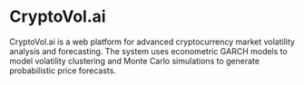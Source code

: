 # CryptoVol.ai
CryptoVol.ai is a web platform for advanced cryptocurrency market volatility analysis and forecasting. The system uses econometric GARCH models to model volatility clustering and Monte Carlo simulations to generate probabilistic price forecasts.
